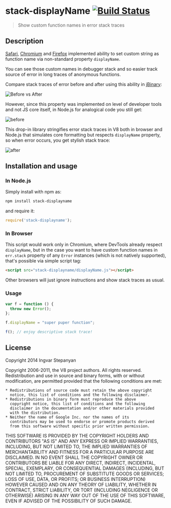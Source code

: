 # stack-displayName [![Build Status](https://travis-ci.org/RReverser/stack-displayname.svg?branch=master)](https://travis-ci.org/RReverser/stack-displayname)

> Show custom function names in error stack traces

## Description

[Safari](https://bugs.webkit.org/show_bug.cgi?id=25171), [Chromium](https://code.google.com/p/chromium/issues/detail?id=17356) and [Firefox](https://developer.mozilla.org/en-US/docs/Web/JavaScript/Reference/Global_Objects/Function/displayName) implemented ability to set custom string as function name via non-standard property `displayName`.

You can see those custom names in debugger stack and so easier track source of error in long traces of anonymous functions.

Compare stack traces of error before and after using this ability in [jBinary](https://github.com/jDataView/jBinary):

![Before vs After](https://cloud.githubusercontent.com/assets/557590/2842369/ca53bed6-d073-11e3-85d9-34c18a53a5e3.png)

However, since this property was implemented on level of developer tools and not JS core itself, in Node.js for analogical code you still get:

![before](https://cloud.githubusercontent.com/assets/557590/2878366/1265b79c-d45c-11e3-824e-fa58e5e09959.png)

This drop-in library stringifies error stack traces in V8 both in browser and Node.js that simulates core formatting but respects `displayName` property, so when error occurs, you get stylish stack trace:

![after](https://cloud.githubusercontent.com/assets/557590/2878369/1db3f2f8-d45c-11e3-8aaa-2204104e2408.png)

## Installation and usage

### In Node.js

Simply install with npm as:

```bash
npm install stack-displayname
```

and require it:

```javascript
require('stack-displayname');
```

### In Browser

This script would work only in Chromium, where DevTools already respect `displayName`, but in the case you want to have custom function names in `err.stack` property of any `Error` instances (which is not natively supported), that's possible via simple script tag:

```html
<script src="stack-displayname/displayName.js"></script>
```

Other browsers will just ignore instructions and show stack traces as usual.

### Usage

```javascript
var f = function () {
  throw new Error();
};

f.displayName = "super puper function";

f(); // enjoy descriptive stack trace!
```

## License

Copyright 2014 Ingvar Stepanyan

Copyright 2006-2011, the V8 project authors. All rights reserved.
Redistribution and use in source and binary forms, with or without
modification, are permitted provided that the following conditions are
met:

    * Redistributions of source code must retain the above copyright
      notice, this list of conditions and the following disclaimer.
    * Redistributions in binary form must reproduce the above
      copyright notice, this list of conditions and the following
      disclaimer in the documentation and/or other materials provided
      with the distribution.
    * Neither the name of Google Inc. nor the names of its
      contributors may be used to endorse or promote products derived
      from this software without specific prior written permission.

THIS SOFTWARE IS PROVIDED BY THE COPYRIGHT HOLDERS AND CONTRIBUTORS
"AS IS" AND ANY EXPRESS OR IMPLIED WARRANTIES, INCLUDING, BUT NOT
LIMITED TO, THE IMPLIED WARRANTIES OF MERCHANTABILITY AND FITNESS FOR
A PARTICULAR PURPOSE ARE DISCLAIMED. IN NO EVENT SHALL THE COPYRIGHT
OWNER OR CONTRIBUTORS BE LIABLE FOR ANY DIRECT, INDIRECT, INCIDENTAL,
SPECIAL, EXEMPLARY, OR CONSEQUENTIAL DAMAGES (INCLUDING, BUT NOT
LIMITED TO, PROCUREMENT OF SUBSTITUTE GOODS OR SERVICES; LOSS OF USE,
DATA, OR PROFITS; OR BUSINESS INTERRUPTION) HOWEVER CAUSED AND ON ANY
THEORY OF LIABILITY, WHETHER IN CONTRACT, STRICT LIABILITY, OR TORT
(INCLUDING NEGLIGENCE OR OTHERWISE) ARISING IN ANY WAY OUT OF THE USE
OF THIS SOFTWARE, EVEN IF ADVISED OF THE POSSIBILITY OF SUCH DAMAGE.

